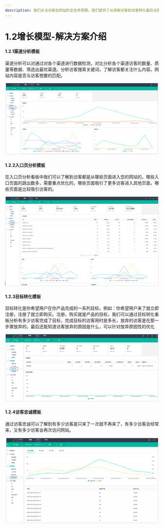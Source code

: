 ```yaml
---
description: 我们关注访客在网站的全生命周期，我们提供了从获取访客到访客转化最后访客传播分享的全流程优化分析模板，帮助您更好地完成访客增长目标。
---
```


# 1.2增长模型-解决方案介绍

####  1.2.1渠道分析模板

 渠道分析可以对通过对各个渠道进行数据检测，对比分析各个渠道访客的数量、质量等数据、筛选出最优渠道。分析访客搜索关键词，了解访客都关注什么内容。网站内容是否与访客想要的匹配。

![&#x6E20;&#x9053;&#x5206;&#x6790;&#x56FE;](../.gitbook/assets/image%20%2838%29.png)

#### 1.2.2入口页分析模板

 在入口页分析看板中我们可以了解到访客都是从哪些页面进入您的网站的，哪些入口页面的跳出数多，需要重点优化的，哪些页面吸引了更多访客进入其他页面，哪些页面是比较吸引访客的。

![&#x5165;&#x53E3;&#x9875;&#x9762;&#x5206;&#x6790;&#x56FE;](../.gitbook/assets/image%20%2814%29.png)

#### 1.2.3目标转化模板

 目标转化是你希望用户在你产品完成的一系列目标，例如：你希望用户来了就立即注册，注册了就立即购买。注册，购买就是产品的目标，我们可以通过目标转化看板分析有多少访客完成了目标，完成目标的访客用时是多长，放弃的访客是在那一步骤放弃的。最后还能知道访客放弃的原因是什么，可以针对放弃原因性的优化

![&#x76EE;&#x6807;&#x8F6C;&#x5316;&#x5206;&#x6790;&#x56FE;](../.gitbook/assets/image.png)

#### 1.2.4访客忠诚模板

 通过访客忠诚可以了解到有多少访客是只来了一次就不再来了，有多少访客会经常来，又有多少访客会再次访问网站。

![&#x8BBF;&#x5BA2;&#x5FE0;&#x8BDA;&#x5206;&#x6790;&#x56FE;](../.gitbook/assets/image%20%287%29.png)

### 

